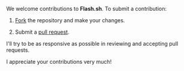 We welcome contributions to **Flash.sh**. To submit a contribution:

1.  [Fork](https://github.com/tallguyjenks/flash.sh/fork) the repository and make your changes.

2.  Submit a [pull request](https://help.github.com/articles/using-pull-requests).

I'll try to be as responsive as possible in reviewing and accepting pull requests. 

I appreciate your contributions very much!
